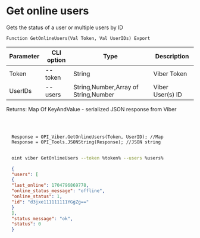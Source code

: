 ﻿---
sidebar_position: 4
---

# Get online users
 Gets the status of a user or multiple users by ID



`Function GetOnlineUsers(Val Token, Val UserIDs) Export`

  | Parameter | CLI option | Type | Description |
  |-|-|-|-|
  | Token | --token | String | Viber Token |
  | UserIDs | --users | String,Number,Array of String,Number | Viber User(s) ID |

  
  Returns:  Map Of KeyAndValue - serialized JSON response from Viber

<br/>




```bsl title="Code example"
  
  Response = OPI_Viber.GetOnlineUsers(Token, UserID); //Map
  Response = OPI_Tools.JSONString(Response); //JSON string
```



```sh title="CLI command example"
    
  oint viber GetOnlineUsers --token %token% --users %users%

```

```json title="Result"
  {
  "users": [
  {
  "last_online": 1704796869778,
  "online_status_message": "offline",
  "online_status": 1,
  "id": "d3jxe111111111YGgZg=="
  }
  ],
  "status_message": "ok",
  "status": 0
  }

```
